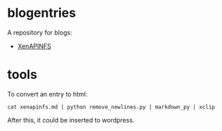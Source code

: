 blogentries
===========
A repository for blogs:

- [XenAPINFS](./xenapinfs.md)

tools
=====
To convert an entry to html:

    cat xenapinfs.md | python remove_newlines.py | markdown_py | xclip    

After this, it could be inserted to wordpress.
